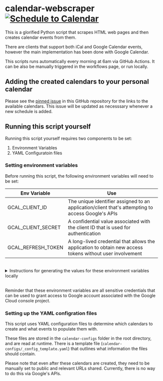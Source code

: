 # calendar-webscraper [![Schedule to Calendar](https://github.com/hrmnfng/calendar-webscraper/actions/workflows/execute-script.yml/badge.svg?branch=main)](https://github.com/hrmnfng/calendar-webscraper/actions/workflows/execute-script.yml)
This is a glorified Python script that scrapes HTML web pages and then creates calendar events from them.

There are clients that support both iCal and Google Calendar events, however the main implementation has been done with Google Calendar.

This scripts runs automatically every morning at 6am via GitHub Actions. It can be also be manually triggered in the workflows page, or run locally.

## Adding the created calendars to your personal calendar

Please see the [pinned issue](https://github.com/hrmnfng/calendar-webscraper/issues/13) in this GitHub repository for the links to the available calendars. This issue will be updated as necesssary whenever a new schedule is added.

## Running this script yourself
Running this script yourself requires two components to be set:
1. Environment Variables
2. YAML Configuratoin files

### Setting environment variables
Before running this script, the following environment variables will need to be set:

| Env Variable | Use |
| --- | --- |
| GCAL_CLIENT_ID | The unique identifier assigned to an application/client that's attempting to access Google's APIs |
| GCAL_CLIENT_SECRET | A confidential value associated with the client ID that is used for authentication |
| GCAL_REFRESH_TOKEN | A long-lived credential that allows the application to obtain new access tokens without user involvement |

<br>
<details>

<summary>Instructions for generating the values for these environment variables locally</summary>

1. Clone down this repository
2. If you don't have one already, create a new project in the Google Cloud console (you may need to sign up - note that Refresh tokens for projects with "Publishing Status" set to `Testing` will expire in 7 days)
3. In that project, navigate to `APIs & Services` > `Credentials` in the left hand menu
4. Generate a new `OAuth Client ID` by clicking on `CREATE CREDENTIALS` in the top bar
    1. Set the Application Type to `Desktop app`
    2. Set the name to whatever you'd like
    3. Click `CREATE` button to proceed
5. When the dialogue box confirming credential creation appears, click on the `DOWNLOAD.JSON`button at the bottom
6. Rename this file to `credentials.json` and add it to the root directory of this repository
7. Run `libs\google_cal_client.py` directly to generate your token credentials (you may uncomment out the print statemetns at the bottom for easier access)
8. Once you have saved these values as the above environment variables, you are free to delete the `credentials.json` file

</details>
<br>

Reminder that these environment variables are all sensitive credentials that can be used to grant access to Google account associated with the Google Cloud console project. 

### Setting up the YAML configration files
This script uses YAML configuration files to determine which calendars to create and what events to populate them with.

These files are stored in the `calendar-configs` folder in the root directory, and are read at runtime. There is a template file (`calendar-configs/_config_template.yaml`) that outlines what information the files should contain.

Please note that even after these calendars are created, they need to be manually set to public and relevant URLs shared. Currently, there is no way to do this via Google's APIs.
